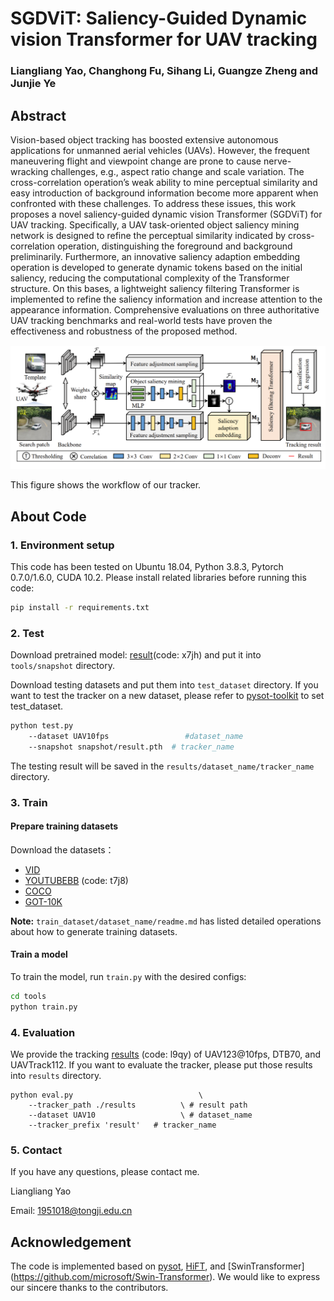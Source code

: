 # SGDViT: Saliency-Guided Dynamic vision Transformer for UAV tracking

### Liangliang Yao, Changhong Fu, Sihang Li, Guangze Zheng and Junjie Ye

## Abstract
Vision-based object tracking has boosted extensive autonomous applications for unmanned aerial vehicles (UAVs). However, the frequent maneuvering flight and viewpoint change are prone to cause nerve-wracking challenges, e.g., aspect ratio change and scale variation. The cross-correlation operation’s weak ability to mine perceptual similarity and easy introduction of background information become more apparent when confronted with these challenges. To address these issues, this work proposes a novel saliency-guided dynamic vision Transformer (SGDViT) for UAV tracking. Specifically, a UAV task-oriented object saliency mining network is designed to refine the perceptual similarity indicated by cross-correlation operation, distinguishing the foreground and background preliminarily. Furthermore, an innovative saliency adaption embedding operation is developed to generate dynamic tokens based on the initial saliency, reducing the computational complexity of the Transformer structure. On this bases, a lightweight saliency filtering Transformer is implemented to refine the saliency information and increase attention to the appearance
information. Comprehensive evaluations on three authoritative UAV tracking benchmarks and real-world tests have proven the effectiveness and robustness of the proposed method. 

![Workflow of our tracker](https://github.com/vision4robotics/SGDViT/blob/main/imgs/2.png)

This figure shows the workflow of our tracker.

## About Code
### 1. Environment setup
This code has been tested on Ubuntu 18.04, Python 3.8.3, Pytorch 0.7.0/1.6.0, CUDA 10.2.
Please install related libraries before running this code: 
```bash
pip install -r requirements.txt
```

### 2. Test
Download pretrained model: [result](https://pan.baidu.com/s/1xr0aLdXmuJc7CbAQRrEwPQ?pwd=x7jh)(code: x7jh) and put it into `tools/snapshot` directory.

Download testing datasets and put them into `test_dataset` directory. If you want to test the tracker on a new dataset, please refer to [pysot-toolkit](https://github.com/StrangerZhang/pysot-toolkit) to set test_dataset.

```bash 
python test.py                                
	--dataset UAV10fps                 #dataset_name
	--snapshot snapshot/result.pth  # tracker_name
```
The testing result will be saved in the `results/dataset_name/tracker_name` directory.

### 3. Train

#### Prepare training datasets

Download the datasets：
* [VID](http://image-net.org/challenges/LSVRC/2017/)
* [YOUTUBEBB](https://pan.baidu.com/s/1ZTdfqvhIRneGFXur-sCjgg) (code: t7j8)
* [COCO](http://cocodataset.org)
* [GOT-10K](http://got-10k.aitestunion.com/downloads)


**Note:** `train_dataset/dataset_name/readme.md` has listed detailed operations about how to generate training datasets.


#### Train a model
To train the model, run `train.py` with the desired configs:

```bash
cd tools
python train.py
```

### 4. Evaluation
We provide the tracking [results](https://pan.baidu.com/s/1x8_GRMRfApIyt4l87dORCg?pwd=l9qy) (code: l9qy) of UAV123@10fps, DTB70, and UAVTrack112. If you want to evaluate the tracker, please put those results into  `results` directory.
```
python eval.py 	                          \
	--tracker_path ./results          \ # result path
	--dataset UAV10                   \ # dataset_name
	--tracker_prefix 'result'   # tracker_name
```

### 5. Contact
If you have any questions, please contact me.

Liangliang Yao

Email: [1951018@tongji.edu.cn](1951018@tongji.edu.cn)



## Acknowledgement
The code is implemented based on [pysot](https://github.com/STVIR/pysot), [HiFT](https://github.com/vision4robotics/HiFT), and [SwinTransformer] (https://github.com/microsoft/Swin-Transformer). We would like to express our sincere thanks to the contributors.
